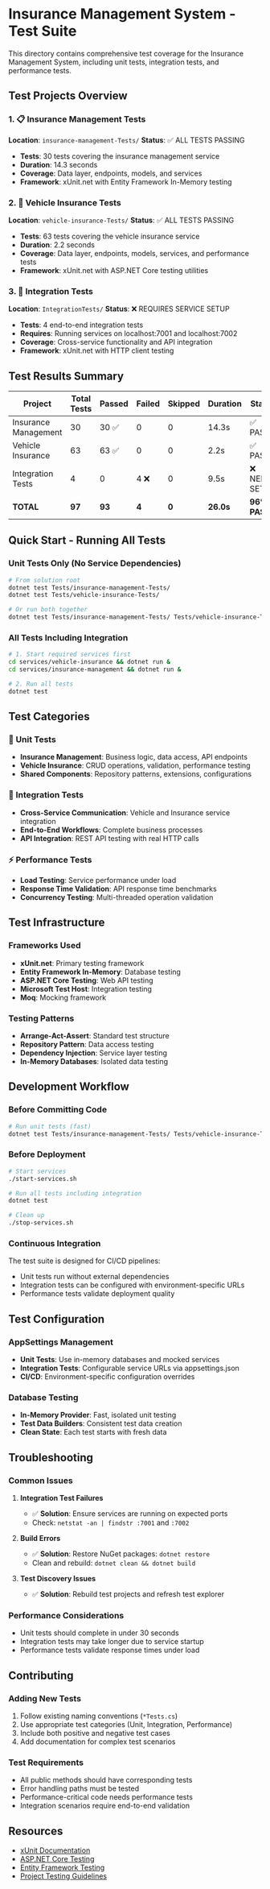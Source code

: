 # Insurance Management System - Test Suite

This directory contains comprehensive test coverage for the Insurance Management System, including unit tests, integration tests, and performance tests.

## Test Projects Overview

### 1. 📋 Insurance Management Tests

**Location**: `insurance-management-Tests/`
**Status**: ✅ ALL TESTS PASSING

- **Tests**: 30 tests covering the insurance management service
- **Duration**: 14.3 seconds
- **Coverage**: Data layer, endpoints, models, and services
- **Framework**: xUnit.net with Entity Framework In-Memory testing

### 2. 🚗 Vehicle Insurance Tests

**Location**: `vehicle-insurance-Tests/`
**Status**: ✅ ALL TESTS PASSING

- **Tests**: 63 tests covering the vehicle insurance service
- **Duration**: 2.2 seconds
- **Coverage**: Data layer, endpoints, models, services, and performance tests
- **Framework**: xUnit.net with ASP.NET Core testing utilities

### 3. 🔗 Integration Tests

**Location**: `IntegrationTests/`
**Status**: ❌ REQUIRES SERVICE SETUP

- **Tests**: 4 end-to-end integration tests
- **Requires**: Running services on localhost:7001 and localhost:7002
- **Coverage**: Cross-service functionality and API integration
- **Framework**: xUnit.net with HTTP client testing

## Test Results Summary

| Project              | Total Tests | Passed | Failed | Skipped | Duration  | Status         |
| -------------------- | ----------- | ------ | ------ | ------- | --------- | -------------- |
| Insurance Management | 30          | 30 ✅  | 0      | 0       | 14.3s     | ✅ PASS        |
| Vehicle Insurance    | 63          | 63 ✅  | 0      | 0       | 2.2s      | ✅ PASS        |
| Integration Tests    | 4           | 0      | 4 ❌   | 0       | 9.5s      | ❌ NEEDS SETUP |
| **TOTAL**            | **97**      | **93** | **4**  | **0**   | **26.0s** | **96% PASS**   |

## Quick Start - Running All Tests

### Unit Tests Only (No Service Dependencies)

```bash
# From solution root
dotnet test Tests/insurance-management-Tests/
dotnet test Tests/vehicle-insurance-Tests/

# Or run both together
dotnet test Tests/insurance-management-Tests/ Tests/vehicle-insurance-Tests/
```

### All Tests Including Integration

```bash
# 1. Start required services first
cd services/vehicle-insurance && dotnet run &
cd services/insurance-management && dotnet run &

# 2. Run all tests
dotnet test
```

## Test Categories

### 🧪 Unit Tests

- **Insurance Management**: Business logic, data access, API endpoints
- **Vehicle Insurance**: CRUD operations, validation, performance testing
- **Shared Components**: Repository patterns, extensions, configurations

### 🔄 Integration Tests

- **Cross-Service Communication**: Vehicle and Insurance service integration
- **End-to-End Workflows**: Complete business processes
- **API Integration**: REST API testing with real HTTP calls

### ⚡ Performance Tests

- **Load Testing**: Service performance under load
- **Response Time Validation**: API response time benchmarks
- **Concurrency Testing**: Multi-threaded operation validation

## Test Infrastructure

### Frameworks Used

- **xUnit.net**: Primary testing framework
- **Entity Framework In-Memory**: Database testing
- **ASP.NET Core Testing**: Web API testing
- **Microsoft Test Host**: Integration testing
- **Moq**: Mocking framework

### Testing Patterns

- **Arrange-Act-Assert**: Standard test structure
- **Repository Pattern**: Data access testing
- **Dependency Injection**: Service layer testing
- **In-Memory Databases**: Isolated data testing

## Development Workflow

### Before Committing Code

```bash
# Run unit tests (fast)
dotnet test Tests/insurance-management-Tests/ Tests/vehicle-insurance-Tests/
```

### Before Deployment

```bash
# Start services
./start-services.sh

# Run all tests including integration
dotnet test

# Clean up
./stop-services.sh
```

### Continuous Integration

The test suite is designed for CI/CD pipelines:

- Unit tests run without external dependencies
- Integration tests can be configured with environment-specific URLs
- Performance tests validate deployment quality

## Test Configuration

### AppSettings Management

- **Unit Tests**: Use in-memory databases and mocked services
- **Integration Tests**: Configurable service URLs via appsettings.json
- **CI/CD**: Environment-specific configuration overrides

### Database Testing

- **In-Memory Provider**: Fast, isolated unit testing
- **Test Data Builders**: Consistent test data creation
- **Clean State**: Each test starts with fresh data

## Troubleshooting

### Common Issues

1. **Integration Test Failures**

   - ✅ **Solution**: Ensure services are running on expected ports
   - Check: `netstat -an | findstr :7001` and `:7002`

2. **Build Errors**

   - ✅ **Solution**: Restore NuGet packages: `dotnet restore`
   - Clean and rebuild: `dotnet clean && dotnet build`

3. **Test Discovery Issues**
   - ✅ **Solution**: Rebuild test projects and refresh test explorer

### Performance Considerations

- Unit tests should complete in under 30 seconds
- Integration tests may take longer due to service startup
- Performance tests validate response times under load

## Contributing

### Adding New Tests

1. Follow existing naming conventions (`*Tests.cs`)
2. Use appropriate test categories (Unit, Integration, Performance)
3. Include both positive and negative test cases
4. Add documentation for complex test scenarios

### Test Requirements

- All public methods should have corresponding tests
- Error handling paths must be tested
- Performance-critical code needs performance tests
- Integration scenarios require end-to-end validation

## Resources

- [xUnit Documentation](https://xunit.net/)
- [ASP.NET Core Testing](https://docs.microsoft.com/en-us/aspnet/core/test/)
- [Entity Framework Testing](https://docs.microsoft.com/en-us/ef/core/testing/)
- [Project Testing Guidelines](../README.md)
